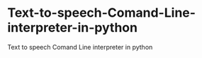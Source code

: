 # Text-to-speech-Comand-Line-interpreter-in-python
Text to speech Comand Line interpreter in python
